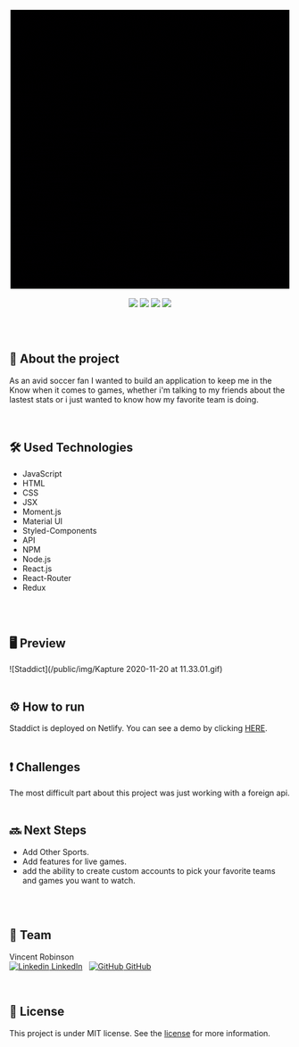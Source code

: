 <p align="center">
<img  alt="Screen Shot 2020-10-02 at 9 41 04 AM" src="/public/img/STADDICT.gif"></p>
<p align="center">
<img src="https://img.shields.io/github/issues/Varobinson/staddict"> <img src="https://img.shields.io/github/forks/Varobinson/staddict"> <img src="https://img.shields.io/github/stars/Varobinson/staddict"> <img src="https://img.shields.io/github/license/Varobinson/staddict"></p>

<br>
<br>

## :book: About the project
As an avid soccer fan I wanted to build an application to keep me in the Know when it comes to games, whether i'm talking to my friends about the lastest stats or i just wanted to know how my favorite team is doing.   
<br>
<br>

## :hammer_and_wrench: Used Technologies 
* JavaScript
* HTML
* CSS
* JSX
* Moment.js
* Material UI
* Styled-Components
* API
* NPM
* Node.js
* React.js
* React-Router
* Redux
<br>
<br>

## 🖥 Preview
![Staddict](/public/img/Kapture 2020-11-20 at 11.33.01.gif)
<br>
<br>

## ⚙ How to run 
Staddict is deployed on Netlify. You can see a demo by clicking [HERE](https://staddict.netlify.app/).
<br><br>

## :heavy_exclamation_mark: Challenges
The most difficult part about this project was just working with a foreign api.
<br>
<br>

## :soon: Next Steps
<!-- * ~~Give the user the ability to upload their own profile photo.~~:white_check_mark: -->
* Add Other Sports.
* Add features for live games.
* add the ability to create custom accounts to pick your favorite teams and games you want to watch.
<br>
<br>

## :busts_in_silhouette: Team

Vincent Robinson <br>
[![Linkedin](https://i.stack.imgur.com/gVE0j.png) LinkedIn](https://www.linkedin.com/in/vincentarobinson/)
&nbsp;
[![GitHub](https://i.stack.imgur.com/tskMh.png) GitHub](https://github.com/Varobinson)</td>

  </tr>
</table>


<br>

## :page_with_curl: License
This project is under MIT license. See the [license](https://opensource.org/licenses/MIT) for more information.
<br /> 
<br /> 